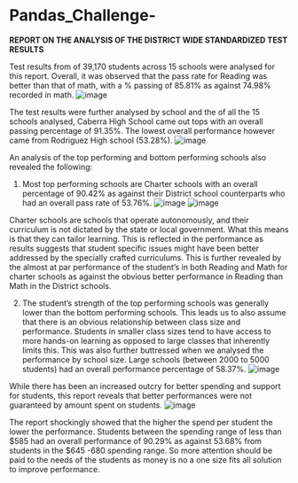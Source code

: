 # Pandas_Challenge-
**REPORT ON THE ANALYSIS OF THE DISTRICT WIDE STANDARDIZED TEST RESULTS**


Test results from of 39,170 students across 15 schools were analysed for this report. Overall, it was observed that the pass rate for Reading was better than that of math, with a % passing of 85.81% as against 74.98% recorded in math.
![image](https://user-images.githubusercontent.com/99673859/189422854-5c259ba1-f880-4d1d-b54d-66fd4e64d865.png)



The test results were further analysed by school and the of all the 15 schools analysed, Caberra High School came out tops with an overall passing percentage of 91.35%. The lowest overall performance however came from Rodriguez High school (53.28%). 
![image](https://user-images.githubusercontent.com/99673859/189423280-572e5f8b-1138-4503-8df7-d6aa8f8c9fed.png)


An analysis of the top performing and bottom performing schools also revealed the following:
1) Most top performing schools are Charter schools with an overall percentage of 90.42% as against their District school counterparts who had an overall pass rate of 53.76%.
![image](https://user-images.githubusercontent.com/99673859/189423516-8f78f18d-04a8-474f-8de9-f61395a312d7.png)
![image](https://user-images.githubusercontent.com/99673859/189423919-a36182e6-7f4f-4ea0-a63a-6df136207e6a.png)

Charter schools are schools that operate autonomously, and their curriculum is not dictated by the state or local government. What this means is that they can tailor learning. This is reflected in the performance as results suggests that student specific issues might have been better addressed by the specially crafted curriculums. This is further revealed by the almost at par performance of the student’s in both Reading and Math for charter schools as against the obvious better performance in Reading than Math in the District schools.


2) The student’s strength of the top performing schools was generally lower than the bottom performing schools. This leads us to also assume that there is an obvious relationship between class size and performance. Students in smaller class sizes tend to have access to more hands-on learning as opposed to large classes that inherently limits this. This was also further buttressed when we analysed the performance by school size. Large schools (between 2000 to 5000 students) had an overall performance percentage of 58.37%.
![image](https://user-images.githubusercontent.com/99673859/189424485-c63c7340-1124-4733-b97e-a0f2fc9a24c7.png)



While there has been an increased outcry for better spending and support for students, this report reveals that better performances were not guaranteed by amount spent on students. 
![image](https://user-images.githubusercontent.com/99673859/189456391-bf3a9c72-9a70-493e-a6d5-f511a12b7a15.png)

The report shockingly showed that the higher the spend per student the lower the performance. Students between the spending range of less than $585 had an overall performance of 90.29% as against 53.68% from students in the $645 -680 spending range. So more attention should be paid to the needs of the students as money is no a one size fits all solution to improve performance. 
